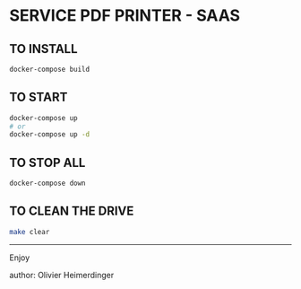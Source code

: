 # SERVICE PDF PRINTER - SAAS

## TO INSTALL

```bash
docker-compose build
```

## TO START

```bash
docker-compose up
# or
docker-compose up -d
```

## TO STOP ALL

```bash
docker-compose down
```

## TO CLEAN THE DRIVE

```bash
make clear
```

---
Enjoy

author: Olivier Heimerdinger